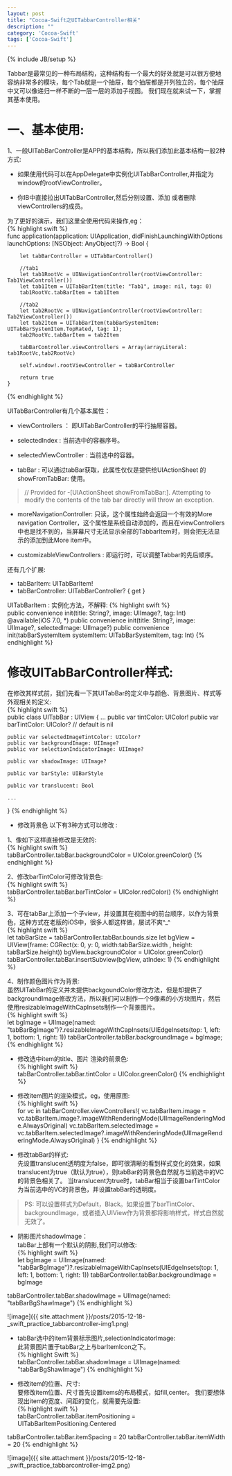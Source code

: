 ```yaml
---
layout: post
title: "Cocoa-Swift之UITabbarController相关"
description: ""
category: 'Cocoa-Swift'
tags: ['Cocoa-Swift']
---
```

{% include JB/setup %}


Tabbar是最常见的一种布局结构，这种结构有一个最大的好处就是可以很方便地容纳非常多的模块，每个Tab就是一个抽屉，每个抽屉都是并列独立的，每个抽屉中又可以像递归一样不断的一层一层的添加子视图。
我们现在就来试一下，掌握其基本使用。

<!--more-->

# 一、基本使用:  

1、一般UITabBarController是APP的基本结构，所以我们添加此基本结构一般2种方式:  

+ 如果使用代码可以在AppDelegate中实例化UITabBarController,并指定为window的rootViewController。  

+ 你IB中直接拉出UITabBarController,然后分别设置、添加 或者删除viewControllers的成员。  

为了更好的演示，我们这里全使用代码来操作,eg：    
{% highlight swift %}  
func application(application: UIApplication, didFinishLaunchingWithOptions launchOptions: [NSObject: AnyObject]?) -> Bool {

        let tabBarController = UITabBarController()
        
        //tab1
        let tab1RootVc = UINavigationController(rootViewController: Tab1ViewController())
        let tab1Item = UITabBarItem(title: "Tab1", image: nil, tag: 0)
        tab1RootVc.tabBarItem = tab1Item
        
        //tab2
        let tab2RootVc = UINavigationController(rootViewController: Tab2ViewController())
        let tab2Item = UITabBarItem(tabBarSystemItem: UITabBarSystemItem.TopRated, tag: 1);
        tab2RootVc.tabBarItem = tab2Item
        
        tabBarController.viewControllers = Array(arrayLiteral: tab1RootVc,tab2RootVc)
        
        self.window!.rootViewController = tabBarController
        
        return true
    }
{% endhighlight %}  

UITabBarController有几个基本属性：

+ viewControllers ： 即UITabBarController的平行抽屉容器。  

+ selectedIndex : 当前选中的容器序号。  

+ selectedViewController : 当前选中的容器。  

+ tabBar : 可以通过tabBar获取，此属性仅仅是提供给UIActionSheet 的 showFromTabBar: 使用。    

> // Provided for -[UIActionSheet showFromTabBar:]. Attempting to modify the contents of the tab bar directly will throw an exception.

+ moreNavigationController:  只读，这个属性始终会返回一个有效的More navigation Controller，这个属性是系统自动添加的，而且在viewControllers中也是找不到的，当屏幕尺寸无法显示全部的TabbarItem时，则会把无法显示的添加到此More item中。

+ customizableViewControllers : 即运行时，可以调整Tabbar的先后顺序。  

还有几个扩展:  
+ tabBarItem: UITabBarItem! 
+ tabBarController: UITabBarController? { get }

UITabBarItem :
实例化方法，不解释:
{% highlight swift %}  
public convenience init(title: String?, image: UIImage?, tag: Int)
@available(iOS 7.0, *)
public convenience init(title: String?, image: UIImage?, selectedImage: UIImage?)
public convenience init(tabBarSystemItem systemItem: UITabBarSystemItem, tag: Int)
{% endhighlight %}  


# 修改UITabBarController样式:   
在修改其样式前，我们先看一下其UITabBar的定义中与颜色、背景图片、样式等外观相关的定义:    
{% highlight swift %}  
public class UITabBar : UIView {
	...	
    public var tintColor: UIColor!
    public var barTintColor: UIColor? // default is nil

    public var selectedImageTintColor: UIColor?
    public var backgroundImage: UIImage?
    public var selectionIndicatorImage: UIImage?

    public var shadowImage: UIImage?

    public var barStyle: UIBarStyle

    public var translucent: Bool

    ...
}
{% endhighlight %}  

+ 修改背景色 以下有3种方式可以修改 :   

1、像如下这样直接修改是无效的:     
{% highlight swift %}  
tabBarController.tabBar.backgroundColor = UIColor.greenColor()
{% endhighlight %}  

2、修改barTintColor可修改背景色:     
{% highlight swift %}  
tabBarController.tabBar.barTintColor = UIColor.redColor()
{% endhighlight %}  

3、可在tabBar上添加一个子view，并设置其在视图中的前台顺序，以作为背景色，这种方式在老版的iOS中，很多人都这样做，屡试不爽^_^    
{% highlight swift %}  
let tabBarSize = tabBarController.tabBar.bounds.size
let bgView = UIView(frame: CGRect(x: 0, y: 0, width:tabBarSize.width  , height: tabBarSize.height))
bgView.backgroundColor = UIColor.greenColor()
tabBarController.tabBar.insertSubview(bgView, atIndex: 1)
{% endhighlight %}  

4、制作颜色图片作为背景:  
虽然UITabBar的定义并未提供backgoundColor修改方法，但是却提供了backgroundImage修改方法，所以我们可以制作一个9像素的小方块图片，然后使用resizableImageWithCapInsets制作一个背景图片。  
{% highlight swift %}  
let bgImage = UIImage(named: "tabBarBgImage")?.resizableImageWithCapInsets(UIEdgeInsets(top: 1, left: 1, bottom: 1, right: 1))
tabBarController.tabBar.backgroundImage = bgImage;
{% endhighlight %}  

+ 修改选中item的title、图片 渲染的前景色:    
{% highlight swift %}  
tabBarController.tabBar.tintColor = UIColor.greenColor()
{% endhighlight %}  

+ 修改item图片的渲染模式，eg，使用原图:   
{% highlight swift %}  
for vc in tabBarController.viewControllers!{
    vc.tabBarItem.image = vc.tabBarItem.image?.imageWithRenderingMode(UIImageRenderingMode.AlwaysOriginal)
    vc.tabBarItem.selectedImage = vc.tabBarItem.selectedImage?.imageWithRenderingMode(UIImageRenderingMode.AlwaysOriginal)
}
{% endhighlight %}  

+ 修改tabBar的样式:  
先设置translucent透明度为false，即可很清晰的看到样式变化的效果，如果translucent为true（默认为true），则tabBar的背景色自然就与当前选中的VC的背景色相关了。
当translucent为true时，tabBar相当于设置barTintColor为当前选中的VC的背景色，并设置tabBar的透明度。

> PS: 可以设置样式为Default，Black。如果设置了barTintColor、backgroundImage，或者插入UIView作为背景都将影响样式，样式自然就无效了。

+ 阴影图片shadowImage：  
tabBar上部有一个默认的阴影,我们可以修改:   
{% highlight swift %}    
let bgImage = UIImage(named: "tabBarBgImage")?.resizableImageWithCapInsets(UIEdgeInsets(top: 1, left: 1, bottom: 1, right: 1))
tabBarController.tabBar.backgroundImage = bgImage

tabBarController.tabBar.shadowImage = UIImage(named: "tabBarBgShawImage")
{% endhighlight %}  

![image]({{ site.attachment }}/posts/2015-12-18-_swift_practice_tabbarcontroller-img1.png)

+ tabBar选中的item背景标示图片,selectionIndicatorImage:   
此背景图片置于tabBar之上与barItemIcon之下。    
{% highlight Swift %}    
tabBarController.tabBar.shadowImage = UIImage(named: "tabBarBgShawImage")
{% endhighlight %}  

+ 修改item的位置、尺寸:    
要修改item位置、尺寸首先设置items的布局模式，如fill,center。
我们要想体现出item的宽度、间距的变化，就需要先设置:     
{% highlight swift %}    
tabBarController.tabBar.itemPositioning = UITabBarItemPositioning.Centered

tabBarController.tabBar.itemSpacing = 20
tabBarController.tabBar.itemWidth  = 20
{% endhighlight %}  

![image]({{ site.attachment }}/posts/2015-12-18-_swift_practice_tabbarcontroller-img2.png)